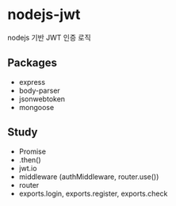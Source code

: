 # nodejs-jwt
nodejs 기반 JWT 인증 로직

## Packages
- express
- body-parser
- jsonwebtoken
- mongoose

## Study
- Promise
- .then()
- jwt.io
- middleware (authMiddleware, router.use())
- router 
- exports.login, exports.register, exports.check

